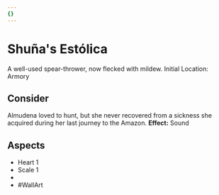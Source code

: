 ```yaml
---
{}
---
```

# Shuña's Estólica 
A well-used spear-thrower, now flecked with mildew. 
Initial Location: Armory
## Consider
Almudena loved to hunt, but she never recovered from a sickness she acquired during her last journey to the Amazon.
**Effect:** Sound
## Aspects
- Heart 1
- Scale 1
-  
- #WallArt